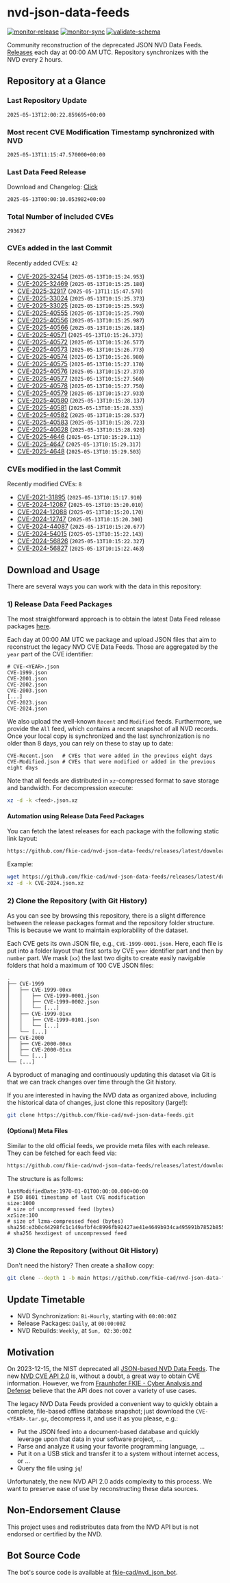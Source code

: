 # nvd-json-data-feeds

[![monitor-release](https://github.com/fkie-cad/nvd-json-data-feeds/actions/workflows/monitor_release.yml/badge.svg)](https://github.com/fkie-cad/nvd-json-data-feeds/actions/workflows/monitor_release.yml)
[![monitor-sync](https://github.com/fkie-cad/nvd-json-data-feeds/actions/workflows/monitor_sync.yml/badge.svg)](https://github.com/fkie-cad/nvd-json-data-feeds/actions/workflows/monitor_sync.yml)
[![validate-schema](https://github.com/fkie-cad/nvd-json-data-feeds/actions/workflows/validate_schema.yml/badge.svg)](https://github.com/fkie-cad/nvd-json-data-feeds/actions/workflows/validate_schema.yml)

Community reconstruction of the deprecated JSON NVD Data Feeds.
[Releases](https://github.com/fkie-cad/nvd-json-data-feeds/releases/latest) each day at 00:00 AM UTC.
Repository synchronizes with the NVD every 2 hours.

## Repository at a Glance

### Last Repository Update

```plain
2025-05-13T12:00:22.859695+00:00
```

### Most recent CVE Modification Timestamp synchronized with NVD

```plain
2025-05-13T11:15:47.570000+00:00
```

### Last Data Feed Release

Download and Changelog: [Click](https://github.com/fkie-cad/nvd-json-data-feeds/releases/latest)

```plain
2025-05-13T00:00:10.053982+00:00
```

### Total Number of included CVEs

```plain
293627
```

### CVEs added in the last Commit

Recently added CVEs: `42`

- [CVE-2025-32454](CVE-2025/CVE-2025-324xx/CVE-2025-32454.json) (`2025-05-13T10:15:24.953`)
- [CVE-2025-32469](CVE-2025/CVE-2025-324xx/CVE-2025-32469.json) (`2025-05-13T10:15:25.180`)
- [CVE-2025-32917](CVE-2025/CVE-2025-329xx/CVE-2025-32917.json) (`2025-05-13T11:15:47.570`)
- [CVE-2025-33024](CVE-2025/CVE-2025-330xx/CVE-2025-33024.json) (`2025-05-13T10:15:25.373`)
- [CVE-2025-33025](CVE-2025/CVE-2025-330xx/CVE-2025-33025.json) (`2025-05-13T10:15:25.593`)
- [CVE-2025-40555](CVE-2025/CVE-2025-405xx/CVE-2025-40555.json) (`2025-05-13T10:15:25.790`)
- [CVE-2025-40556](CVE-2025/CVE-2025-405xx/CVE-2025-40556.json) (`2025-05-13T10:15:25.987`)
- [CVE-2025-40566](CVE-2025/CVE-2025-405xx/CVE-2025-40566.json) (`2025-05-13T10:15:26.183`)
- [CVE-2025-40571](CVE-2025/CVE-2025-405xx/CVE-2025-40571.json) (`2025-05-13T10:15:26.373`)
- [CVE-2025-40572](CVE-2025/CVE-2025-405xx/CVE-2025-40572.json) (`2025-05-13T10:15:26.577`)
- [CVE-2025-40573](CVE-2025/CVE-2025-405xx/CVE-2025-40573.json) (`2025-05-13T10:15:26.773`)
- [CVE-2025-40574](CVE-2025/CVE-2025-405xx/CVE-2025-40574.json) (`2025-05-13T10:15:26.980`)
- [CVE-2025-40575](CVE-2025/CVE-2025-405xx/CVE-2025-40575.json) (`2025-05-13T10:15:27.170`)
- [CVE-2025-40576](CVE-2025/CVE-2025-405xx/CVE-2025-40576.json) (`2025-05-13T10:15:27.373`)
- [CVE-2025-40577](CVE-2025/CVE-2025-405xx/CVE-2025-40577.json) (`2025-05-13T10:15:27.560`)
- [CVE-2025-40578](CVE-2025/CVE-2025-405xx/CVE-2025-40578.json) (`2025-05-13T10:15:27.750`)
- [CVE-2025-40579](CVE-2025/CVE-2025-405xx/CVE-2025-40579.json) (`2025-05-13T10:15:27.933`)
- [CVE-2025-40580](CVE-2025/CVE-2025-405xx/CVE-2025-40580.json) (`2025-05-13T10:15:28.137`)
- [CVE-2025-40581](CVE-2025/CVE-2025-405xx/CVE-2025-40581.json) (`2025-05-13T10:15:28.333`)
- [CVE-2025-40582](CVE-2025/CVE-2025-405xx/CVE-2025-40582.json) (`2025-05-13T10:15:28.537`)
- [CVE-2025-40583](CVE-2025/CVE-2025-405xx/CVE-2025-40583.json) (`2025-05-13T10:15:28.723`)
- [CVE-2025-40628](CVE-2025/CVE-2025-406xx/CVE-2025-40628.json) (`2025-05-13T10:15:28.920`)
- [CVE-2025-4646](CVE-2025/CVE-2025-46xx/CVE-2025-4646.json) (`2025-05-13T10:15:29.113`)
- [CVE-2025-4647](CVE-2025/CVE-2025-46xx/CVE-2025-4647.json) (`2025-05-13T10:15:29.317`)
- [CVE-2025-4648](CVE-2025/CVE-2025-46xx/CVE-2025-4648.json) (`2025-05-13T10:15:29.503`)


### CVEs modified in the last Commit

Recently modified CVEs: `8`

- [CVE-2021-31895](CVE-2021/CVE-2021-318xx/CVE-2021-31895.json) (`2025-05-13T10:15:17.910`)
- [CVE-2024-12087](CVE-2024/CVE-2024-120xx/CVE-2024-12087.json) (`2025-05-13T10:15:20.010`)
- [CVE-2024-12088](CVE-2024/CVE-2024-120xx/CVE-2024-12088.json) (`2025-05-13T10:15:20.170`)
- [CVE-2024-12747](CVE-2024/CVE-2024-127xx/CVE-2024-12747.json) (`2025-05-13T10:15:20.300`)
- [CVE-2024-44087](CVE-2024/CVE-2024-440xx/CVE-2024-44087.json) (`2025-05-13T10:15:20.677`)
- [CVE-2024-54015](CVE-2024/CVE-2024-540xx/CVE-2024-54015.json) (`2025-05-13T10:15:22.143`)
- [CVE-2024-56826](CVE-2024/CVE-2024-568xx/CVE-2024-56826.json) (`2025-05-13T10:15:22.327`)
- [CVE-2024-56827](CVE-2024/CVE-2024-568xx/CVE-2024-56827.json) (`2025-05-13T10:15:22.463`)


## Download and Usage

There are several ways you can work with the data in this repository:

### 1) Release Data Feed Packages

The most straightforward approach is to obtain the latest Data Feed release packages [here](https://github.com/fkie-cad/nvd-json-data-feeds/releases/latest).

Each day at 00:00 AM UTC we package and upload JSON files that aim to reconstruct the legacy NVD CVE Data Feeds.
Those are aggregated by the `year` part of the CVE identifier:

```
# CVE-<YEAR>.json
CVE-1999.json
CVE-2001.json
CVE-2002.json
CVE-2003.json
[...]
CVE-2023.json
CVE-2024.json
```

We also upload the well-known `Recent` and `Modified` feeds.
Furthermore, we provide the `All` feed, which contains a recent snapshot of all NVD records.
Once your local copy is synchronized and the last synchronization is no older than 8 days, you can rely on these to stay up to date:

```plain
CVE-Recent.json   # CVEs that were added in the previous eight days
CVE-Modified.json # CVEs that were modified or added in the previous eight days
```

Note that all feeds are distributed in `xz`-compressed format to save storage and bandwidth.
For decompression execute:

```sh
xz -d -k <feed>.json.xz
```

#### Automation using Release Data Feed Packages

You can fetch the latest releases for each package with the following static link layout:

```sh
https://github.com/fkie-cad/nvd-json-data-feeds/releases/latest/download/CVE-<YEAR>.json.xz
```

Example:

```sh
wget https://github.com/fkie-cad/nvd-json-data-feeds/releases/latest/download/CVE-2024.json.xz
xz -d -k CVE-2024.json.xz
```

### 2) Clone the Repository (with Git History)

As you can see by browsing this repository, there is a slight difference between the release packages format and the repository folder structure.
This is because we want to maintain explorability of the dataset.

Each CVE gets its own JSON file, e.g., `CVE-1999-0001.json`.
Here, each file is put into a folder layout that first sorts by CVE `year` identifier part and then by `number` part.
We mask (`xx`) the last two digits to create easily navigable folders that hold a maximum of 100 CVE JSON files:

```plain
.
├── CVE-1999
│   ├── CVE-1999-00xx
│   │   ├── CVE-1999-0001.json
│   │   ├── CVE-1999-0002.json
│   │   └── [...]
│   ├── CVE-1999-01xx
│   │   ├── CVE-1999-0101.json
│   │   └── [...]
│   └── [...]
├── CVE-2000
│   ├── CVE-2000-00xx
│   ├── CVE-2000-01xx
│   └── [...]
└── [...]
```

A byproduct of managing and continuously updating this dataset via Git is that we can track changes over time through the Git history.

If you are interested in having the NVD data as organized above, including the historical data of changes, just clone this repository (large!):

```sh
git clone https://github.com/fkie-cad/nvd-json-data-feeds.git
```

#### (Optional) Meta Files

Similar to the old official feeds, we provide meta files with each release. They can be fetched for each feed via:

```sh
https://github.com/fkie-cad/nvd-json-data-feeds/releases/latest/download/CVE-<YEAR>.meta
```

The structure is as follows:

```plain
lastModifiedDate:1970-01-01T00:00:00.000+00:00                          # ISO 8601 timestamp of last CVE modification
size:1000                                                               # size of uncompressed feed (bytes)
xzSize:100                                                              # size of lzma-compressed feed (bytes)
sha256:e3b0c44298fc1c149afbf4c8996fb92427ae41e4649b934ca495991b7852b855 # sha256 hexdigest of uncompressed feed
```

### 3) Clone the Repository (without Git History)

Don't need the history? Then create a shallow copy:

```sh
git clone --depth 1 -b main https://github.com/fkie-cad/nvd-json-data-feeds.git
```


## Update Timetable

* NVD Synchronization: `Bi-Hourly`, starting with `00:00:00Z`
* Release Packages: `Daily`, at `00:00:00Z`
* NVD Rebuilds: `Weekly`, at `Sun, 02:30:00Z`


## Motivation

On 2023-12-15, the NIST deprecated all [JSON-based NVD Data Feeds](https://nvd.nist.gov/vuln/data-feeds#divRetirementBanner-1).
The new [NVD CVE API 2.0](https://nvd.nist.gov/developers/vulnerabilities) is, without a doubt, a great way to obtain CVE information.
However, we from [Fraunhofer FKIE - Cyber Analysis and Defense](https://www.fkie.fraunhofer.de/en/departments/cad.html) believe that the API does not cover a variety of use cases.

The legacy NVD Data Feeds provided a convenient way to quickly obtain a complete, file-based offline database snapshot; just download the `CVE-<YEAR>.tar.gz`, decompress it, and use it as you please, e.g.:

- Put the JSON feed into a document-based database and quickly leverage upon that data in your software project, ...
- Parse and analyze it using your favorite programming language, ...
- Put it on a USB stick and transfer it to a system without internet access, or ...
- Query the file using `jq`!

Unfortunately, the new NVD API 2.0 adds complexity to this process.
We want to preserve ease of use by reconstructing these data sources.

## Non-Endorsement Clause

This project uses and redistributes data from the NVD API but is not endorsed or certified by the NVD.

## Bot Source Code

The bot's source code is available at [fkie-cad/nvd\_json\_bot](https://github.com/fkie-cad/nvd_json_bot).